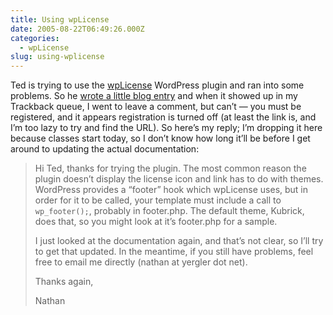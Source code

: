 ```yaml
---
title: Using wpLicense
date: 2005-08-22T06:49:26.000Z
categories:
  - wpLicense
slug: using-wplicense
---
```

Ted is trying to use the [wpLicense][1]  WordPress plugin and ran into some problems. So he [wrote a little blog entry][2]  and when it showed up in my Trackback queue, I went to leave a comment, but can’t — you must be registered, and it appears registration is turned off (at least the link is, and I’m too lazy to try and find the URL). So here’s my reply; I’m dropping it here because classes start today, so I don’t know how long it’ll be before I get around to updating the actual documentation:

> Hi Ted, thanks for trying the plugin. The most common reason the plugin doesn’t display the license icon and link has to do with themes. WordPress provides a “footer” hook which wpLicense uses, but in order for it to be called, your template must include a call to `wp_footer();`, probably in footer.php. The default theme, Kubrick, does that, so you might look at it’s footer.php for a sample.
>
> I just looked at the documentation again, and that’s not clear, so I’ll try to get that updated. In the meantime, if you still have problems, feel free to email me directly (nathan at yergler dot net).
>
> Thanks again,
>
> Nathan



 [1]: http://yergler.net/projects/wplicense
 [2]: http://tedernst.com/wp/?p=265

